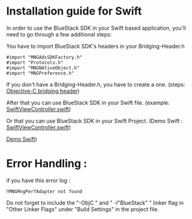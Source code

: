 # Installation guide for Swift

In order to use the BlueStack SDK in your Swift based application, you'll need to go through a few additional steps:

You have to import BlueStack SDK's headers in your Bridging-Header.h

```
#import "MNGAdsSDKFactory.h"
#import "Protocols.h"
#import "MNGNAtiveObject.h"
#import "MNGPreference.h"

```

If you don't have a Bridging-Header.h, you have to create a one. (steps: [Objective-C bridging header](https://developer.apple.com/library/ios/documentation/Swift/Conceptual/BuildingCocoaApps/MixandMatch.html#//apple_ref/doc/uid/TP40014216-CH10-XID_78))

After that you can use BlueStack SDK in your Swift file. (example: [SwiftViewController.swift](https://bitbucket.org/mngcorp/mngads-demo-ios/src/HEAD/Demo/MNG-Ads-SDK/SwiftViewController.swift?at=master))


Or  that you can use BlueStack SDK in your Swift Project. (Demo Swift : [SwiftViewController.swift](https://bitbucket.org/mngcorp/mngads-demo-ios/src/HEAD/Demo/MNG-Ads-SDK/SwiftViewController.swift?at=master))

[Demo Swift](https://bitbucket.org/mngcorp/mngads-demo-ios/src/HEAD/Demo/MNG-Ads-SDK/SwiftViewController.swift?at=master))
# Error Handling : 

if you have this error log : 

```
‼️MNGMngPerfAdapter not found
```

 Do not forget to include the "-ObjC " and " -l"BlueStack" " linker flag in "Other Linker Flags" under "Build Settings" in the project file.


